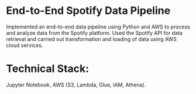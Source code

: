 # End-to-End Spotify Data Pipeline

Implemented an end-to-end data pipeline using Python and AWS to process and analyze data from the Spotify platform.
Used the Spotify API for data retrieval and carried out transformation and loading of data using AWS cloud services.

# Technical Stack: 
Jupyter Notebook, AWS (S3, Lambda, Glue, IAM, Athena).

